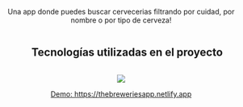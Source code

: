 
<p align="center"> Una app donde puedes buscar cervecerias filtrando por cuidad, por nombre o por tipo de cerveza!</p>


<div>
  
  <ul align="center">
   <h2 style="display: inline-block">Tecnologías utilizadas en el proyecto</h2>
  </ul>
</div>

<p align="center">
  <a href="https://skillicons.dev">
    <img src="https://skillicons.dev/icons?i=css,html,js,react,materialui" />
  </a>
</p>

<p align="center">
  <a href="https://thebreweriesapp.netlify.app" target="_blank">Demo: https://thebreweriesapp.netlify.app
